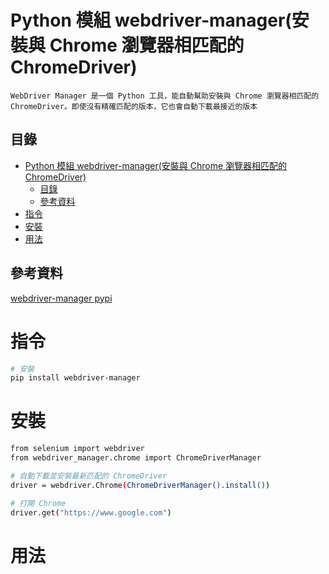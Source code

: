 # Python 模組 webdriver-manager(安裝與 Chrome 瀏覽器相匹配的 ChromeDriver)

```
WebDriver Manager 是一個 Python 工具，能自動幫助安裝與 Chrome 瀏覽器相匹配的 ChromeDriver。即使沒有精確匹配的版本，它也會自動下載最接近的版本
```

## 目錄

- [Python 模組 webdriver-manager(安裝與 Chrome 瀏覽器相匹配的 ChromeDriver)](#python-模組-webdriver-manager安裝與-chrome-瀏覽器相匹配的-chromedriver)
  - [目錄](#目錄)
  - [參考資料](#參考資料)
- [指令](#指令)
- [安裝](#安裝)
- [用法](#用法)

## 參考資料

[webdriver-manager pypi](https://pypi.org/project/webdriver-manager/)

# 指令

```bash
# 安裝
pip install webdriver-manager
```

# 安裝

```bash
from selenium import webdriver
from webdriver_manager.chrome import ChromeDriverManager

# 自動下載並安裝最新匹配的 ChromeDriver
driver = webdriver.Chrome(ChromeDriverManager().install())

# 打開 Chrome
driver.get("https://www.google.com")
```

# 用法

```Python
```

